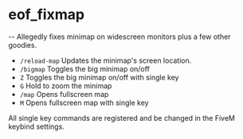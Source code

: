 # eof_fixmap
--
Allegedly fixes minimap on widescreen monitors plus a few other goodies.

- `/reload-map` Updates the minimap's screen location.
- `/bigmap` Toggles the big minimap on/off
- `Z` Toggles the big minimap on/off with single key
- `G` Hold to zoom the minimap
- `/map` Opens fullscreen map 
- `M` Opens fullscreen map with single key

All single key commands are registered and be changed in the FiveM keybind settings.